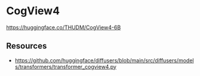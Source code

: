 # CogView4

https://huggingface.co/THUDM/CogView4-6B

## Resources

- https://github.com/huggingface/diffusers/blob/main/src/diffusers/models/transformers/transformer_cogview4.py


